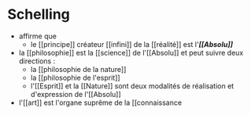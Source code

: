 # Schelling

- affirme que
  - le [[principe]] créateur [[infini]] de la [[réalité]] est l'***[[Absolu]]***
- la [[philosophie]] est la [[science]] de l'[[Absolu]] et peut suivre deux directions :
  - la [[philosophie de la nature]]
  - la [[philosophie de l'esprit]]
  - l'[[Esprit]] et la [[Nature]] sont deux modalités de réalisation et d'expression de l'[[Absolu]]
- l'[[art]] est l'organe suprême de la [[connaissance